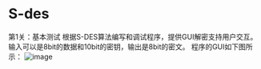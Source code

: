 # S-des
第1关：基本测试
根据S-DES算法编写和调试程序，提供GUI解密支持用户交互。输入可以是8bit的数据和10bit的密钥，输出是8bit的密文。
程序的GUI如下图所示：
![image](https://github.com/revovle2/S-des/assets/93172576/5f0f4559-34aa-4588-8844-d904d2e72b7d)



